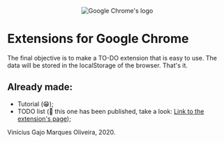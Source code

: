 <p align="center">
  <img src="https://avatars3.githubusercontent.com/u/1778935?s=200&v=4" alt="Google Chrome's logo" />
</p>

# Extensions for Google Chrome

The final objective is to make a TO-DO extension that is easy to use. The data will be stored in the localStorage of the browser.
That's it.

## Already made:

* Tutorial (😁);
* TODO list (🍎 this one has been published, take a look: <a href="https://chrome.google.com/webstore/detail/basic-todo-64j0/ceefjjghfcgpaoaajgmbcpholamapagc?hl=pt-BR">Link to the extension's page</a>);

Vinícius Gajo Marques Oliveira, 2020.
